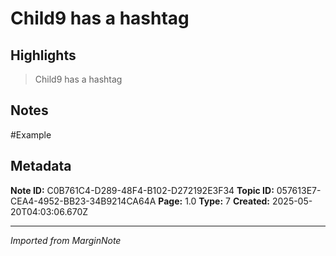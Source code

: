 # Child9 has a hashtag

## Highlights

> Child9 has a hashtag

## Notes

#Example

## Metadata

**Note ID:** C0B761C4-D289-48F4-B102-D272192E3F34
**Topic ID:** 057613E7-CEA4-4952-BB23-34B9214CA64A
**Page:** 1.0
**Type:** 7
**Created:** 2025-05-20T04:03:06.670Z

---
*Imported from MarginNote*